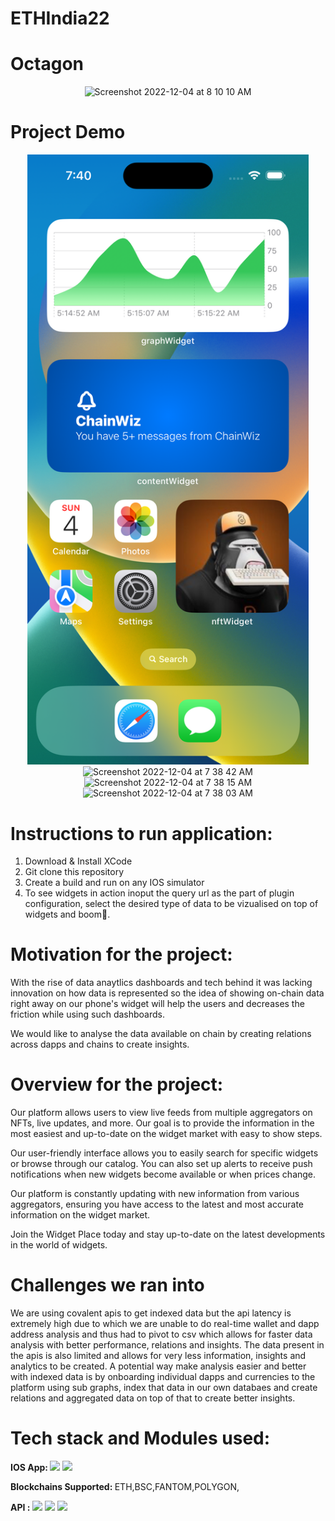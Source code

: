 # ETHIndia22

<p align="center">
 <h1>Octagon</h1>
 </p>
 
<p align="center">
 <img width="550" alt="Screenshot 2022-12-04 at 8 10 10 AM" src="https://user-images.githubusercontent.com/98009279/205471658-f1bf1964-f94e-4e48-8445-0485ca012b69.png">
 </p>
 
# Project Demo


<p align="center">
  <img width="450" src="https://github.com/shahabh3003/ETHIndia22/blob/hero/assets/Simulator%20Screen%20Shot%20-%20iPhone%2014%20Pro%20-%202022-12-04%20at%2007.40.39.png"><br>
   <img width="300" alt="Screenshot 2022-12-04 at 7 38 42 AM" src="https://user-images.githubusercontent.com/98009279/205471704-5f07519c-3565-4fb4-a564-ccefb8f662e0.png">
   <img width="351" alt="Screenshot 2022-12-04 at 7 38 15 AM" src="https://user-images.githubusercontent.com/98009279/205471710-518635cf-69f5-4bce-a54f-a10e06b2bb4c.png">
   <img width="351" alt="Screenshot 2022-12-04 at 7 38 03 AM" src="https://user-images.githubusercontent.com/98009279/205471712-8801ff1b-a707-433d-b434-b223d56f0b9f.png">
</p>

# Instructions to run application:

1. Download & Install XCode
2. Git clone this repository
3. Create a build and run on any IOS simulator
4. To see widgets in action inoput the query url as the part of plugin configuration, select the desired type of data to be vizualised on top of widgets and boom🎉.  

# Motivation for the project:

With the rise of data anaytlics dashboards and tech behind it was lacking innovation on how data is represented so the idea of showing on-chain data right away on our phone's widget will help the users and  decreases the friction while using such dashboards.

We would like to analyse the data available on chain by creating relations across dapps and chains to create insights.

# Overview for the project:

Our platform allows users to view live feeds from multiple aggregators on NFTs, live updates, and more. Our goal is to provide the information in the most easiest and up-to-date on the widget market with easy to show steps.

Our user-friendly interface allows you to easily search for specific widgets or browse through our catalog. You can also set up alerts to receive push notifications when new widgets become available or when prices change.

Our platform is constantly updating with new information from various aggregators, ensuring you have access to the latest and most accurate information on the widget market.

Join the Widget Place today and stay up-to-date on the latest developments in the world of widgets.

# Challenges we ran into

We are using covalent apis to get indexed data but the api latency is extremely high due to which we are unable to do real-time wallet and dapp address analysis and thus had to pivot to csv which allows for faster data analysis with better performance, relations and insights. The data present in the apis is also limited and allows for very less information, insights and analytics to be created. A potential way make analysis easier and better with indexed data is by onboarding individual dapps and currencies to the platform using sub graphs, index that data in our own databaes and create relations and aggregated data on top of that to create better insights.

# Tech stack and Modules used:

   <b> IOS App: </b> <img width="150" src="https://cdn.neowin.com/news/images/uploaded/2020/11/1606390918_rmktz63wonvr2jf4eibvooq2aas_story.jpg">
   <img width="100" src="https://developer.apple.com/design/human-interface-guidelines/foundations/app-icons/images/app-icon-realistic-materials_2x.png" >
   
   <b> Blockchains Supported: </b>  ETH,BSC,FANTOM,POLYGON,
   
   <b> API : </b>  <img width="150" src="https://miro.medium.com/max/1400/0*n_gKYARwgB42mG6c.png" >
   <img width="150" src="https://app.ashbyhq.com/api/images/org-theme-wordmark/929bd50e-6019-4373-bc86-477080ad08ce/a43fc24c-0740-43ae-a090-934b67a52597.png" >
   <img width="150" src="https://cdn-images-1.medium.com/max/470/1*Q9Sp33ZEP120iVD25eV3OA@2x.png" >







